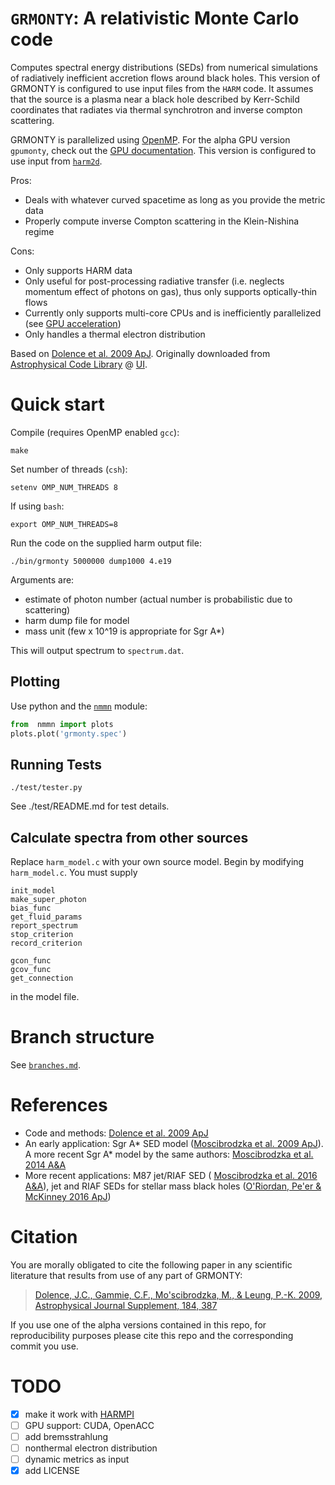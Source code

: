 `GRMONTY`: A relativistic Monte Carlo code
==========================================

Computes spectral energy distributions (SEDs) from numerical simulations of radiatively inefficient accretion flows around black holes. This version of GRMONTY is configured to use input files from the `HARM` code. It assumes that the source is a plasma near a black hole described by Kerr-Schild coordinates that radiates via thermal synchrotron and inverse compton scattering.

GRMONTY is parallelized using [OpenMP](https://en.wikipedia.org/wiki/OpenMP). For the alpha GPU version `gpumonty`, check out the [GPU documentation](GPU.md). This version is configured to use input from [`harm2d`](http://rainman.astro.illinois.edu/codelib/codes/ham2d/src/).

Pros:

- Deals with whatever curved spacetime as long as you provide the metric data
- Properly compute inverse Compton scattering in the Klein-Nishina regime

Cons:

- Only supports HARM data
- Only useful for post-processing radiative transfer (i.e. neglects momentum effect of photons on gas), thus only supports optically-thin flows
- Currently only supports multi-core CPUs and is inefficiently parallelized (see [GPU acceleration](GPU.md))
- Only handles a thermal electron distribution


Based on [Dolence et al. 2009 ApJ](http://adsabs.harvard.edu/abs/2009ApJS..184..387D). Originally downloaded from [Astrophysical Code Library](http://rainman.astro.illinois.edu/codelib/) @ [UI](http://illinois.edu).



# Quick start

Compile (requires OpenMP enabled `gcc`):

    make

Set number of threads (`csh`):

    setenv OMP_NUM_THREADS 8

If using `bash`:

    export OMP_NUM_THREADS=8

Run the code on the supplied harm output file:

    ./bin/grmonty 5000000 dump1000 4.e19

Arguments are:

- estimate of photon number (actual number is probabilistic due to scattering)
- harm dump file for model
- mass unit (few x 10^19 is appropriate for Sgr A*)

This will output spectrum to `spectrum.dat`.

## Plotting

Use python and the [`nmmn`](https://github.com/rsnemmen/nmmn) module:

```python
from  nmmn import plots
plots.plot('grmonty.spec')
```

## Running Tests

    ./test/tester.py

See ./test/README.md for test details.


## Calculate spectra from other sources

Replace `harm_model.c` with your own source model.  Begin by modifying `harm_model.c`. You must supply

```
init_model
make_super_photon
bias_func
get_fluid_params
report_spectrum
stop_criterion
record_criterion

gcon_func
gcov_func
get_connection
```

in the model file.

# Branch structure

See [`branches.md`](branches.md).


# References

- Code and methods: [Dolence et al. 2009 ApJ](http://adsabs.harvard.edu/abs/2009ApJS..184..387D)
- An early application: Sgr A\* SED model ([Moscibrodzka et al. 2009 ApJ](http://iopscience.iop.org/article/10.1088/0004-637X/706/1/497/meta)). A more recent Sgr A\* model by the same authors: [Moscibrodzka et al. 2014 A&A](http://www.aanda.org/articles/aa/abs/2014/10/aa24358-14/aa24358-14.html)
- More recent applications: M87 jet/RIAF SED ( [Moscibrodzka et al. 2016 A&A](http://www.aanda.org/articles/aa/abs/2016/02/aa26630-15/aa26630-15.html)), jet and RIAF SEDs for stellar mass black holes ([O'Riordan, Pe'er & McKinney 2016 ApJ](http://iopscience.iop.org/article/10.3847/0004-637X/819/2/95/meta))

# Citation

You are morally obligated to cite the following paper in any scientific literature that results from use of any part of GRMONTY:

> [Dolence, J.C., Gammie, C.F., Mo\'scibrodzka, M., \& Leung, P.-K. 2009, Astrophysical Journal Supplement, 184, 387]((http://adsabs.harvard.edu/abs/2009ApJS..184..387D))

If you use one of the alpha versions contained in this repo, for reproducibility purposes please cite this repo and the corresponding commit you use.

# TODO

- [x] make it work with [HARMPI](https://github.com/atchekho/harmpi)
- [ ] GPU support: CUDA, OpenACC
- [ ] add bremsstrahlung
- [ ] nonthermal electron distribution
- [ ] dynamic metrics as input
- [x] add LICENSE